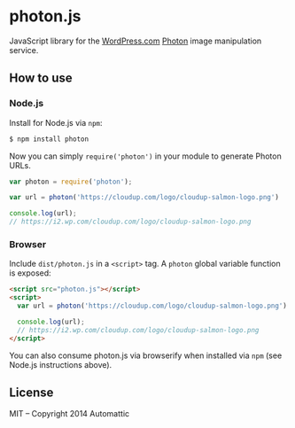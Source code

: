 # photon.js

JavaScript library for the [WordPress.com][] [Photon][] image manipulation
service.


## How to use

### Node.js

Install for Node.js via `npm`:

``` bash
$ npm install photon
```

Now you can simply `require('photon')` in your module to generate Photon URLs.

```js
var photon = require('photon');

var url = photon('https://cloudup.com/logo/cloudup-salmon-logo.png')

console.log(url);
// https://i2.wp.com/cloudup.com/logo/cloudup-salmon-logo.png
```

### Browser

Include `dist/photon.js` in a `<script>` tag. A `photon` global
variable function is exposed:

```html
<script src="photon.js"></script>
<script>
  var url = photon('https://cloudup.com/logo/cloudup-salmon-logo.png')

  console.log(url);
  // https://i2.wp.com/cloudup.com/logo/cloudup-salmon-logo.png
</script>
```

You can also consume photon.js via browserify when installed via `npm` (see
Node.js instructions above).


## License

MIT – Copyright 2014 Automattic

[Node.js]: http://nodejs.org
[WordPress.com]: http://www.wordpress.com
[Photon]: http://developer.wordpress.com/docs/photon/
